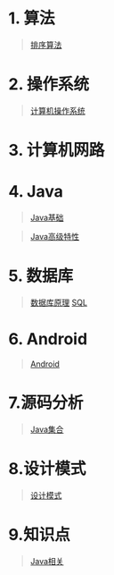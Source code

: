 # 1. 算法

>[排序算法](https://github.com/UMRhamster/Jobs2018/blob/master/algorithm/sort.md)

# 2. 操作系统

>[计算机操作系统](https://github.com/UMRhamster/Jobs2018/blob/master/operating%20system/os.md)

# 3. 计算机网路

# 4. Java

>[Java基础](https://github.com/UMRhamster/Jobs2018/blob/master/java/java.md)

>[Java高级特性](https://github.com/UMRhamster/Jobs2018/blob/master/java/java_advanced.md)

# 5. 数据库
>[数据库原理](https://github.com/UMRhamster/Jobs2018/blob/master/database/database.md)
>[SQL](https://github.com/UMRhamster/Jobs2018/blob/master/database/sql.md)

# 6. Android
>[Android](https://github.com/UMRhamster/Jobs2018/blob/master/android/android.md)

# 7.源码分析
>[Java集合](https://github.com/UMRhamster/Jobs2018/blob/master/source_analyze/source_analyze.md)

# 8.设计模式
>[设计模式](https://github.com/UMRhamster/Jobs2018/blob/master/design_pattern/design_pattern.md)

# 9.知识点
> [Java相关](https://github.com/UMRhamster/Jobs2018/blob/master/wild_knowledge_point/about_java.md)